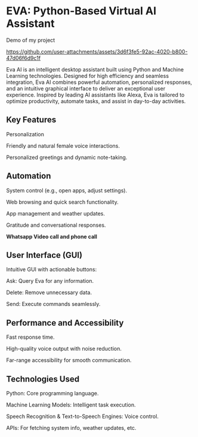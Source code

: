 #  EVA: Python-Based Virtual AI Assistant
Demo of my project

https://github.com/user-attachments/assets/3d6f3fe5-92ac-4020-b800-47d06f6d9c1f

Eva AI is an intelligent desktop assistant built using Python and Machine Learning technologies. Designed for high efficiency and seamless integration, Eva AI combines powerful automation, personalized responses, and an intuitive graphical interface to deliver an exceptional user experience. Inspired by leading AI assistants like Alexa, Eva is tailored to optimize productivity, automate tasks, and assist in day-to-day activities.

## Key Features

Personalization

Friendly and natural female voice interactions.

Personalized greetings and dynamic note-taking.

## Automation

System control (e.g., open apps, adjust settings).

Web browsing and quick search functionality.

App management and weather updates.

Gratitude and conversational responses.

**Whatsapp Video call and phone call**



## User Interface (GUI)

Intuitive GUI with actionable buttons:

Ask: Query Eva for any information.

Delete: Remove unnecessary data.

Send: Execute commands seamlessly.

## Performance and Accessibility

Fast response time.

High-quality voice output with noise reduction.

Far-range accessibility for smooth communication.

## Technologies Used

Python: Core programming language.

Machine Learning Models: Intelligent task execution.

Speech Recognition & Text-to-Speech Engines: Voice control.

APIs: For fetching system info, weather updates, etc.
